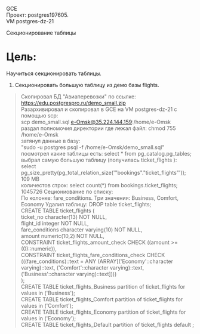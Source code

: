 GCE   
Проект: postgres197605.  
VM postgres-dz-21

Секционирование таблицы

# Цель:
Научиться секционировать таблицы.

1. Секционировать большую таблицу из демо базы flights.    
> Скопировал БД "Авиаперевозки" по ссылке:     
> https://edu.postgrespro.ru/demo_small.zip     
> Разархивировал и скопировал в GCE на VM postgres-dz-21 с помощью scp:       
> scp demo_small.sql e-Omsk@35.224.144.159:/home/e-Omsk       
> раздал полномочия директории где лежал файл: chmod 755 /home/e-Omsk      
> затянул данные в базу:       
> "sudo -u postgres psql -f /home/e-Omsk/demo_small.sql"          
> посмотрел какие таблицы есть: select * from pg_catalog.pg_tables;        
> выбрал самую большую таблицу (получилась ticket_flights ):      
> select pg_size_pretty(pg_total_relation_size('"bookings"."ticket_flights"'));               
> 109 MB            
> количестов строк: select count(*) from bookings.ticket_flights;       
> 1045726
> Сециониование по списку:       
> По колонке: fare_conditions. Три значения: Business, Comfort, Economy
> Удалил таблицу: DROP table ticket_flights;     
> CREATE TABLE ticket_flights (     
>    ticket_no character(13) NOT NULL,    
>    flight_id integer NOT NULL,     
>    fare_conditions character varying(10) NOT NULL,     
>    amount numeric(10,2) NOT NULL,      
>    CONSTRAINT ticket_flights_amount_check CHECK ((amount >= (0)::numeric)),                 
>    CONSTRAINT ticket_flights_fare_conditions_check CHECK (((fare_conditions)::text = ANY (ARRAY[('Economy'::character varying)::text, ('Comfort'::character varying)::text,('Business'::character varying)::text])))              
> );    
> CREATE TABLE ticket_flights_Business partition of ticket_flights for values in ('Business');    
> CREATE TABLE ticket_flights_Comfort partition of ticket_flights for values in ('Comfort');     
> CREATE TABLE ticket_flights_Economy partition of ticket_flights for values in ('Economy');     
> CREATE TABLE ticket_flights_Default partition of ticket_flights default ;
> 
